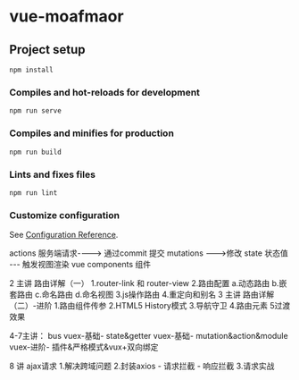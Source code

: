 # vue-moafmaor

## Project setup
```
npm install
```

### Compiles and hot-reloads for development
```
npm run serve
```

### Compiles and minifies for production
```
npm run build
```

### Lints and fixes files
```
npm run lint
```

### Customize configuration
See [Configuration Reference](https://cli.vuejs.org/config/).


actions  服务端请求----> 通过commit 提交 mutations --->修改 state 状态值 ---  触发视图渲染  vue components 组件

2 主讲
路由详解（一）
  1.router-link 和 router-view
  2.路由配置
    a.动态路由
    b.嵌套路由
    c.命名路由
    d.命名视图
  3.js操作路由
  4.重定向和别名
3 主讲
路由详解（二）-进阶
 1.路由组件传参
 2.HTML5 History模式
 3.导航守卫
 4.路由元素
 5过渡效果

4-7主讲：
    bus
    vuex-基础- state&getter
    vuex-基础- mutation&action&module
    vuex-进阶- 插件&严格模式&vux+双向绑定
    
8 讲
ajax请求
  1.解决跨域问题
  2.封装axios
     - 请求拦截
     - 响应拦截
  3.请求实战
